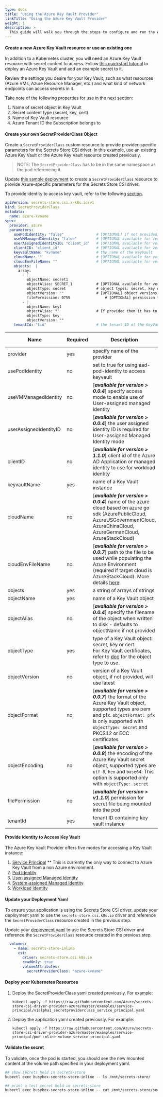```yaml
---
type: docs
title: "Using the Azure Key Vault Provider"
linkTitle: "Using the Azure Key Vault Provider"
weight: 1
description: >
  This guide will walk you through the steps to configure and run the Azure Key Vault provider for Secrets Store CSI driver on Kubernetes.
---
```


#### Create a new Azure Key Vault resource or use an existing one

In addition to a Kubernetes cluster, you will need an Azure Key Vault resource with secret content to access. Follow [this quickstart tutorial](https://docs.microsoft.com/azure/key-vault/secrets/quick-create-portal) to deploy an Azure Key Vault and add an example secret to it.

Review the settings you desire for your Key Vault, such as what resources (Azure VMs, Azure Resource Manager, etc.) and what kind of network endpoints can access secrets in it.

Take note of the following properties for use in the next section:

1. Name of secret object in Key Vault
1. Secret content type (secret, key, cert)
1. Name of Key Vault resource
1. Azure Tenant ID the Subscription belongs to

#### Create your own SecretProviderClass Object

Create a `SecretProviderClass` custom resource to provide provider-specific parameters for the Secrets Store CSI driver. In this example, use an existing Azure Key Vault or the Azure Key Vault resource created previously.

> NOTE: The `SecretProviderClass` has to be in the same namespace as the pod referencing it.

Update [this sample deployment](https://raw.githubusercontent.com/Azure/secrets-store-csi-driver-provider-azure/master/examples/service-principal/v1alpha1_secretproviderclass_service_principal.yaml) to create a `SecretProviderClass` resource to provide Azure-specific parameters for the Secrets Store CSI driver.

To provide identity to access key vault, refer to the following [section](#provide-identity-to-access-key-vault).

  ```yaml
  apiVersion: secrets-store.csi.x-k8s.io/v1
  kind: SecretProviderClass
  metadata:
    name: azure-kvname
  spec:
    provider: azure
    parameters:
      usePodIdentity: "false"               # [OPTIONAL] if not provided, will default to "false"
      useVMManagedIdentity: "false"         # [OPTIONAL available for version > 0.0.4] if not provided, will default to "false"
      userAssignedIdentityID: "client_id"   # [OPTIONAL available for version > 0.0.4] use the client id to specify which user assigned managed identity to use. If using a user assigned identity as the VM's managed identity, then specify the identity's client id. If empty, then defaults to use the system assigned identity on the VM
      clientID: "client_id"                 # [OPTIONAL available for version > 1.1.0] client id of the Azure AD Application or managed identity to use for workload identity
      keyvaultName: "kvname"                # the name of the KeyVault
      cloudName: ""                         # [OPTIONAL available for version > 0.0.4] if not provided, azure environment will default to AzurePublicCloud
      cloudEnvFileName: ""                  # [OPTIONAL available for version > 0.0.7] use to define path to file for populating azure environment
      objects:  |
        array:
          - |
            objectName: secret1
            objectAlias: SECRET_1           # [OPTIONAL available for version > 0.0.4] object alias
            objectType: secret              # object types: secret, key or cert. For Key Vault certificates, refer to https://azure.github.io/secrets-store-csi-driver-provider-azure/configurations/getting-certs-and-keys/ for the object type to use
            objectVersion: ""               # [OPTIONAL] object versions, default to latest if empty
            filePermission: 0755                # [OPTIONAL] permission for secret file being mounted into the pod, default is 0644 if not specified.
          - |
            objectName: key1
            objectAlias: ""                 # If provided then it has to be referenced in [secretObjects].[objectName] to sync with Kubernetes secrets 
            objectType: key
            objectVersion: ""
      tenantId: "tid"                       # the tenant ID of the KeyVault

  ```

  | Name                   | Required | Description                                                                                                                                                                                                            | Default Value |
  | ---------------------- | -------- | ---------------------------------------------------------------------------------------------------------------------------------------------------------------------------------------------------------------------- | ------------- |
  | provider               | yes      | specify name of the provider                                                                                                                                                                                           | ""            |
  | usePodIdentity         | no       | set to true for using aad-pod-identity to access keyvault                                                                                                                                                              | "false"       |
  | useVMManagedIdentity   | no       | [__*available for version > 0.0.4*__] specify access mode to enable use of User-assigned managed identity                                                                                                              | "false"       |
  | userAssignedIdentityID | no       | [__*available for version > 0.0.4*__] the user assigned identity ID is required for User-assigned Managed Identity mode                                                                                                | ""            |
  | clientID | no       | [__*available for version > 1.1.0*__] client id of the Azure AD Application or managed identity to use for workload identity                                                                                                | ""            |
  | keyvaultName           | yes      | name of a Key Vault instance                                                                                                                                                                                           | ""            |
  | cloudName              | no       | [__*available for version > 0.0.4*__] name of the azure cloud based on azure go sdk (AzurePublicCloud, AzureUSGovernmentCloud, AzureChinaCloud, AzureGermanCloud, AzureStackCloud)                                     | ""            |
  | cloudEnvFileName       | no       | [__*available for version > 0.0.7*__] path to the file to be used while populating the Azure Environment (required if target cloud is AzureStackCloud). More details [here](../../configurations/custom-environments). | ""            |
  | objects                | yes      | a string of arrays of strings                                                                                                                                                                                          | ""            |
  | objectName             | yes      | name of a Key Vault object                                                                                                                                                                                             | ""            |
  | objectAlias            | no       | [__*available for version > 0.0.4*__] specify the filename of the object when written to disk - defaults to objectName if not provided                                                                                 | ""            |
  | objectType             | yes      | type of a Key Vault object: secret, key or cert.<br>For Key Vault certificates, refer to [doc](../../configurations/getting-certs-and-keys) for the object type to use.</br>                                           | ""            |
  | objectVersion          | no       | version of a Key Vault object, if not provided, will use latest                                                                                                                                                        | ""            |
  | objectFormat           | no       | [__*available for version > 0.0.7*__] the format of the Azure Key Vault object, supported types are pem and pfx. `objectFormat: pfx` is only supported with `objectType: secret` and PKCS12 or ECC certificates        | "pem"         |
  | objectEncoding         | no       | [__*available for version > 0.0.8*__] the encoding of the Azure Key Vault secret object, supported types are `utf-8`, `hex` and `base64`. This option is supported only with `objectType: secret`                      | "utf-8"       |
  | filePermission         | no       | [__*available for version > v1.1.0*__] permission for secret file being mounted into the pod                      | "0644"       |
  | tenantId               | yes      | tenant ID containing key vault instance                                                                                                                                                                                | ""            |

#### Provide Identity to Access Key Vault

The Azure Key Vault Provider offers five modes for accessing a Key Vault instance:

1. [Service Principal](../../configurations/identity-access-modes/service-principal-mode) ** This is currently the only way to connect to Azure Key Vault from a non Azure environment.
2. [Pod Identity](../../configurations/identity-access-modes/pod-identity-mode)
3. [User-assigned Managed Identity](../../configurations/identity-access-modes/user-assigned-msi-mode)
4. [System-assigned Managed Identity](../../configurations/identity-access-modes/system-assigned-msi-mode)
5. [Workload Identity](../../configurations/identity-access-modes/workload-identity-mode.md)

#### Update your Deployment Yaml

To ensure your application is using the Secrets Store CSI driver, update your deployment yaml to use the `secrets-store.csi.k8s.io` driver and reference the `SecretProviderClass` resource created in the previous step.

Update your [deployment yaml](https://raw.githubusercontent.com/Azure/secrets-store-csi-driver-provider-azure/master/examples/service-principal/pod-inline-volume-service-principal.yaml) to use the Secrets Store CSI driver and reference the `SecretProviderClass` resource created in the previous step.

  ```yaml
    volumes:
      - name: secrets-store-inline
        csi:
          driver: secrets-store.csi.k8s.io
          readOnly: true
          volumeAttributes:
            secretProviderClass: "azure-kvname"
  ```

#### Deploy your Kubernetes Resources

  1. Deploy the SecretProviderClass yaml created previously. For example:

     `kubectl apply -f https://raw.githubusercontent.com/Azure/secrets-store-csi-driver-provider-azure/master/examples/service-principal/v1alpha1_secretproviderclass_service_principal.yaml`

  1. Deploy the application yaml created previously. For example:

     `kubectl apply -f https://raw.githubusercontent.com/Azure/secrets-store-csi-driver-provider-azure/master/examples/service-principal/pod-inline-volume-service-principal.yaml`

#### Validate the secret

To validate, once the pod is started, you should see the new mounted content at the volume path specified in your deployment yaml.

  ```bash
  ## show secrets held in secrets-store
  kubectl exec busybox-secrets-store-inline -- ls /mnt/secrets-store/

  ## print a test secret held in secrets-store
  kubectl exec busybox-secrets-store-inline -- cat /mnt/secrets-store/secret1
  ```
